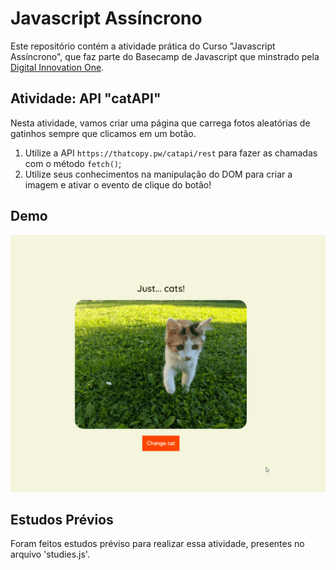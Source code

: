# Javascript Assíncrono

Este repositório contém a atividade prática do Curso "Javascript Assíncrono", que faz parte do Basecamp de Javascript que minstrado pela [Digital Innovation One](https://digitalinnovation.one/).

## Atividade: API "catAPI"

Nesta atividade, vamos criar uma página que carrega fotos aleatórias de gatinhos sempre que clicamos em um botão.

1. Utilize a API `https://thatcopy.pw/catapi/rest` para fazer as chamadas com o método `fetch()`;
2. Utilize seus conhecimentos na manipulação do DOM para criar a imagem e ativar o evento de clique do botão!


## Demo

![catAPI](./api-cats.gif)


## Estudos Prévios

Foram feitos estudos préviso para realizar essa atividade, presentes no arquivo 'studies.js'.
